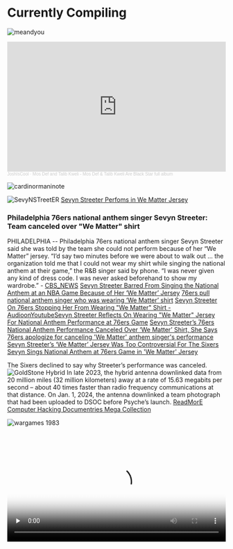 # Currently Compiling



![meandyou](https://pbs.twimg.com/media/GYbZ7CpasAAaftJ?format=jpg&name=large)

<iframe width="100%" height="300" scrolling="no" frameborder="no" allow="autoplay" src="https://w.soundcloud.com/player/?url=https%3A//api.soundcloud.com/tracks/733346920&color=%2300ff11&auto_play=false&hide_related=false&show_comments=true&show_user=true&show_reposts=false&show_teaser=true&visual=true"></iframe><div style="font-size: 10px; color: #cccccc;line-break: anywhere;word-break: normal;overflow: hidden;white-space: nowrap;text-overflow: ellipsis; font-family: Interstate,Lucida Grande,Lucida Sans Unicode,Lucida Sans,Garuda,Verdana,Tahoma,sans-serif;font-weight: 100;"><a href="https://soundcloud.com/joshua-calhoun-796513989" title="JoshIsCool" target="_blank" style="color: #cccccc; text-decoration: none;">JoshIsCool</a> · <a href="https://soundcloud.com/joshua-calhoun-796513989/mos-def-and-talib-kweli-mos-def-and-talib-kweli-are-black-star-full-album" title="Mos Def and Talib Kweli - Mos Def &amp; Talib Kweli Are Black Star full album" target="_blank" style="color: #cccccc; text-decoration: none;">Mos Def and Talib Kweli - Mos Def &amp; Talib Kweli Are Black Star full album</a></div>

![cardinormaninote](https://pbs.twimg.com/media/GYbeqZTakAAD7op?format=jpg&name=large)



![SevyNSTreetER](https://assets.teenvogue.com/photos/58135977b51e871830656ba3/16:9/w_960,c_limit/sevyn-streeter.jpg) [Sevyn Streeter Perfoms in We Matter Jersey](https://www.youtube.com/watch?v=SM9oFokxCKw)
### Philadelphia 76ers national anthem singer Sevyn Streeter: Team canceled over "We Matter" shirt
PHILADELPHIA -- Philadelphia 76ers national anthem singer Sevyn Streeter said she was told by the team she could not perform because of her “We Matter” jersey. “I’d say two minutes before we were about to walk out ... the organization told me that I could not wear my shirt while singing the national anthem at their game,” the R&B singer said by phone. “I was never given any kind of dress code. I was never asked beforehand to show my wardrobe.” - [CBS_NEWS](https://www.cbsnews.com/news/philadelphia-76ers-national-anthem-singer-sevyn-streeter-we-matter-shirt/) [Sevyn Streeter Barred From Singing the National Anthem at an NBA Game Because of Her ‘We Matter’ Jersey](https://www.teenvogue.com/story/sevyn-streeter-we-matter-jersey-national-anthem-philadelphia-76ers-nba-black-lives-matter) [76ers pull national anthem singer who was wearing ‘We Matter’ shirt](https://www.washingtonpost.com/news/early-lead/wp/2016/10/27/76ers-pull-national-anthem-singer-who-was-wearing-we-matter-shirt/) [Sevyn Streeter On 76ers Stopping Her From Wearing "We Matter" Shirt - AudioonYoutube](https://www.youtube.com/watch?v=nUa32C6LuDE)[Sevyn Streeter Reflects On Wearing "We Matter" Jersey For National Anthem Performance at 76ers Game](https://www.youtube.com/watch?v=_Dsbro2lyh0) [Sevyn Streeter’s 76ers National Anthem Performance Canceled Over ‘We Matter’ Shirt, She Says](https://www.billboard.com/music/music-news/sevyn-streeters-76ers-national-anthem-canceled-we-matter-7556989/) [76ers apologize for canceling 'We Matter' anthem singer's performance](https://www.theguardian.com/sport/2016/oct/28/philadelphia-76ers-apologize-sevyn-streeter-we-matter-national-anthem) [Sevyn Streeter’s ‘We Matter’ Jersey Was Too Controversial For The Sixers](https://uproxx.com/music/sevyn-streeter-we-matter-jersey-76ers/) [Sevyn Sings National Anthem at 76ers Game in 'We Matter' Jersey](https://bleacherreport.com/articles/2682381-sevyn-sings-76ers-national-anthem-in-we-matter-jersey)

The Sixers declined to say why Streeter’s performance was canceled. 
![GoldStone Hybrid](https://www.nasa.gov/wp-content/uploads/2024/02/e1-pia23617-hybrid-antenna-concept.jpg?resize=1024,700)
In late 2023, the hybrid antenna downlinked data from 20 million miles (32 million kilometers) away at a rate of 15.63 megabits per second – about 40 times faster than radio frequency communications at that distance. On Jan. 1, 2024, the antenna downlinked a team photograph that had been uploaded to DSOC before Psyche’s launch. [ReadMorE](https://www.nasa.gov/technology/space-comms/deep-space-network/nasas-new-experimental-antenna-tracks-deep-space-laser/) [Computer Hacking Documentries Mega Collection](https://archive.org/download/ComputerHackingDocumentriesMegaCollection) 

![wargames 1983](https://www.originalfilmart.com/cdn/shop/products/Wargames_1983_40x60_original_film_art_5000x.webp?v=1681149717)

<video controls preload="none" preload="none"   width="100%" height="auto" poster="https://ia600204.us.archive.org/12/items/ComputerHackingDocumentriesMegaCollection/Hackers.0%20-%20%5B1983%5D%20WarGames.gif">

  <source src="https://archive.org/download/ComputerHackingDocumentriesMegaCollection/Hackers.0%20-%20%5B1983%5D%20WarGames.mp4" type="video/mp4" />

  <source src="https://archive.org/download/ComputerHackingDocumentriesMegaCollection/Hackers.0%20-%20%5B1983%5D%20WarGames.mp4" type="video/mp4" />

  Download the
  or
  <a href="https://archive.org/download/ComputerHackingDocumentriesMegaCollection/Hackers.0%20-%20%5B1983%5D%20WarGames.mp4">MP4</a>
  video.
</video>


![LapTop](https://i.dell.com/is/image/DellContent/content/dam/ss2/product-images/page/franchise/latitude/laptop-latitude-family-franchise-page-module-3-1920x1440.png)
<img src="https://i.dell.com/is/image/DellContent//content/dam/images/products/servers/poweredge/r740/dellemc-per740-24x25-2-lf.psd?fmt=png-alpha&pscan=auto&scl=1&wid=4184&hei=1358&qlt=100,0&resMode=sharp2&size=4184,1358">
<img src="https://i.dell.com/is/image/DellContent//content/dam/images/products/servers/poweredge/r740/dellemc-per740-24x25-2-b.psd?fmt=png-alpha&pscan=auto&scl=1&wid=4114&hei=810&qlt=100,0&resMode=sharp2&size=4114,810">
<img src="https://i.dell.com/is/image/DellContent//content/dam/images/products/servers/poweredge/r740/dellemc-per740-24x25-bezel-lcd-2-above-ff-bold-reflection.psd?fmt=png-alpha&pscan=auto&scl=1&wid=4598&hei=2010&qlt=100,0&resMode=sharp2&size=4598,2010">


![TronLegaCy](https://d23.com/app/uploads/2015/07/tron-legacy-1180x600.jpg)

![RB2](https://static.wikia.nocookie.net/snk/images/2/2c/Rbff2arcadeflyer.png/revision/latest?cb=20211224232516)
![rbff](https://southtown-homebrew.com/images/RBFF2_dub_US-FF.jpg)
[Real Bout Fatal Fury 2 - The Newcomers / Real Bout Garou Densetsu 2 - the newcomers (NGM-2400)](https://www.retrogames.cc/arcade-games/real-bout-fatal-fury-2-the-newcomers-real-bout-garou-densetsu-2-the-newcomers-ngm-2400.html)

### ᕦ(⩾﹏⩽)ᕥ [Rich Homie Quan Walk Thru ft. Problem](https://youtu.be/gP4n1zyN4KY?si=F-do8rsqG4ekIpi7) [̲̅$̲̅(̲̅ ͡° ͜ʖ ͡°̲̅)̲̅$̲̅]
[Love Connection | WGN | 1995 | Partial](https://www.youtube.com/watch?v=uawoP7Rq6cg)
[Buy Me That! A Kids' Survival Guide to TV Advertising (VHS 1989)](https://www.youtube.com/watch?v=LaVM2XG4wvE)
[COCO_CHANEL TEEN_SUMMiT featuring Master P 1997 Heaven For a Gangsta](https://www.youtube.com/watch?v=NNOYC__fKWE)
[Hot new CSS rules to try now](https://www.creativebloq.com/features/hot-new-css-rules-to-try-now/2)

[LAndSat 7, retired?](https://www.usgs.gov/news/national-news-release/end-era-historic-landsat-7-mission-takes-final-images) [JAY Z, Kanye West - Otis ft. Otis Redding](https://www.youtube.com/watch?v=BoEKWtgJQAU) 

### [DragonBall GT](https://www.imdb.com/title/tt0139774/)
<iframe src="https://archive.org/embed/ikaos-som-dragon-ball-gt-complete-001-064-r2j-dragon-box-multi-audio-v2" width="640" height="480" frameborder="0" webkitallowfullscreen="true" mozallowfullscreen="true" allowfullscreen></iframe>


## The New social Disease

![SantaMonica](https://pbs.twimg.com/media/GYbTbDFaoAA1W5x?format=png&name=900x900)

# Broken Builds
Usually its in the .css/.scss file where my [build breaks](https://github.com/ricoThaka/compiling/actions/runs/11040779623/job/30784563669). i was porting some old code from BubblegumPop, a repo my friend an spouse uses to do something with her girlfriends when social media breaks... Now im being asked for new functionality bc `actions/upload-artifact@v4 or later` is not present. I had to add to the Buildfile and now the site and 3 other sites are not complaining and accepting new MarkDown and MarkUp [i shared a cheetsheet below ](#MArkDown-QuickFacts).

`Artifacts allow you to share data between jobs in a workflow and store data once that workflow has completed.`

### [About workflow artifacts](https://docs.github.com/en/actions/writing-workflows/choosing-what-your-workflow-does/storing-and-sharing-data-from-a-workflow)

```log
Found 0 artifact(s)
##[debug]List artifact count: 0
Error: Fetching artifact metadata failed. Is githubstatus.com reporting issues with API requests, Pages, or Actions? Please re-run the deployment at a later time.
Error: Error: No artifacts named "github-pages" were found for this workflow run. Ensure artifacts are uploaded with actions/upload-artifact@v4 or later.
    at getArtifactMetadata (/home/runner/work/_actions/actions/deploy-pages/v4/src/internal/api-client.js:85:1)
    at processTicksAndRejections (node:internal/process/task_queues:95:5)
    at Deployment.create (/home/runner/work/_actions/actions/deploy-pages/v4/src/internal/deployment.js:66:1)
    at main (/home/runner/work/_actions/actions/deploy-pages/v4/src/index.js:30:1)
Error: Error: No artifacts named "github-pages" were found for this workflow run. Ensure artifacts are uploaded with actions/upload-artifact@v4 or later.
##[debug]Node Action run completed with exit code 1
##[debug]Finishing: Deploy to GitHub Pages
```



Like a pussy i turned off [linting](https://docs.github.com/en/contributing/collaborating-on-github-docs/using-the-content-linter). `The linter uses markdownlint as the framework to perform checks, report flaws, and automatically fix content, when possible. `  It was really helping me grow as an [HTML PRogrammer](https://developer.mozilla.org/en-US/docs/Learn/Getting_started_with_the_web/HTML_basics) some argue its not a [Programming Language](https://github.com/resources/articles/software-development/what-is-a-programming-language) theres just different types and HTNL is a [Markup Language](https://en.wikipedia.org/wiki/Markup_language). From my understanding at this point [MarkDown](https://www.markdownguide.org/) is just a collapesed subset that reducses the steps to publish text to device. Like theres no [KramDown](https://kramdown.gettalong.org/) object or [Video](https://developer.mozilla.org/en-US/docs/Web/HTML/Element/video) without knowing [LiquiD](https://jekyllrb.com/docs/liquid/)



- [Rashard MRO](https://ricothaka.github.io/rashardmro/)

[Embedding videos #91 [KramDown User 2014]](https://github.com/mmistakes/minimal-mistakes/issues/91)

`I haven't been able to insert a video so far. I'm using:`
```html

<iframe src="https://www.youtube.com/watch?v=MU9sobaVx6I" width="560" height="315" frameborder="0"> </iframe>
```

[Is HTML a programming language? - theserverside.com](https://www.theserverside.com/feature/Is-HTML-a-programming-language)


# The Build File 

Here is the old Build file and the added and updated file is belo, i embedded a gist to see if my browser will throw that 200error

```yml
on:
  push:
  pull_request:
    types: [opened, synchronize]
jobs:
  build:
    runs-on: ubuntu-latest
    name: script/cibuild
    steps:
      - uses: actions/checkout@v2
      - uses: ruby/setup-ruby@v1
        with:
          ruby-version: 3.2.0
          bundler-cache: true
      - name: build
        run: script/bootstrap
      - name: test
        run: script/cibuild
```

### updated

```yml
on:
  push:
  pull_request:
    types: [opened, synchronize]
jobs:
  build:
    runs-on: ubuntu-latest
    name: script/cibuild
    steps:
      - uses: actions/checkout@v4
        uses: actions/jekyll-build-pages@v1
        with:
          source: ./
          destination: ./_site
      - name: Upload artifact
        uses: actions/upload-pages-artifact@v3
      - uses: ruby/setup-ruby@v1
        with:
          ruby-version: 3.0
          bundler-cache: true
      - name: build
        run: script/bootstrap
      - name: test
        run: script/cibuild
  # Deployment job
  deploy:
    environment:
      name: github-pages
      url: ${{ steps.deployment.outputs.page_url }}
    runs-on: ubuntu-latest
    needs: build
    steps:
      - name: Deploy to GitHub Pages
        id: deployment
        uses: actions/deploy-pages@v4
```




<script src="https://gist.github.com/ricoThaka/566d7f15a49f45fc5f782f3448caa778.js"></script>


## MArkDown-QuickFacts

# [Basic writing and formatting syntax](https://docs.github.com/en/get-started/writing-on-github/getting-started-with-writing-and-formatting-on-github/basic-writing-and-formatting-syntax)
Create sophisticated formatting for your prose and code on GitHub with simple syntax.

# A first-level heading
## A second-level heading
### A third-level heading


[ANCHoRLiNKS](https://docs.github.com/en/get-started/writing-on-github/getting-started-with-writing-and-formatting-on-github/basic-writing-and-formatting-syntax#section-links)

# Example headings

## Sample Section

## This'll  be a _Helpful_ Section About the Greek Letter Θ!
A heading containing characters not allowed in fragments, UTF-8 characters, two consecutive spaces between the first and second words, and formatting.

## This heading is not unique in the file

TEXT 1

## This heading is not unique in the file

TEXT 2

# Links to the example headings above

Link to the sample section: [Link Text](#sample-section).

Link to the helpful section: [Link Text](#thisll--be-a-helpful-section-about-the-greek-letter-Θ).

Link to the first non-unique section: [Link Text](#this-heading-is-not-unique-in-the-file).

Link to the second non-unique section: [Link Text](#this-heading-is-not-unique-in-the-file-1).


![Mars HElicopter](https://photojournal.jpl.nasa.gov/archive/PIA25321.gif)
![Curiosity](https://photojournal.jpl.nasa.gov/archive/PIA17938.gif)
![Betty's Rock](https://photojournal.jpl.nasa.gov/jpegMod/PIA25656_modest.jpg)

## Dear_House_of_reps
I have been doing research on the planet mars in public for a bout 4 years. CNN is covering my work and i have trouble eating and communicating. My Family vanished and no Social Security number based resource will aid me. I am struggling with hunger at times and have no shelter. I have women i need to reconnect with to find out what happend. They got kidnapped just b4 covid and tricked me into coming to california, where i was supposed to be headed anyway! And i found out they are victims of a Sex MArket online and the Street Walking and Dancing is just for display. I am complaining about CNN bc Ashley Strickland has no issues communicating from what i see and im stalked and chased by Allied Universal who is the BodyGaurd people of choice of Atlanta's YallyWood and CentralNewsNetwork. I am a native so the girls i was raised to think would be my spouses are up for NBA, Comedy, Film < journalism and everyother industry to deposit semen into. I dont know where my daughter ios from 631 Moreland Ave's illegal eviciton of Rashard Iman Kelly after being denied resources by family services leading to the foprced abduction of Coral Iris Kelly from the home of Copnstancia Arriba. So her i am in Holly wood. I am dating a Popstar named Normani off an on an she plays MineCraft. So thats my side outside. She is really pretty and poses for Vogue but a dark part of her life is that the pictures she takes nude for various publications are used by the local sex trade to keep her marketable for visitors to the city of los angeles and healthy to maintain telepathy for local criminals. She is my best friend(at this level(coral that shit 100bruh)). And since she is mixing with a lot of media i think my blogging gets into the hands of ppl with the power to publish at will. I need balance and a kind cooling center. CNN since we are working to gether can you help me off the streets digitally, can you  help me reconcile my family? Rashard Kelly aka Thaka(Muna Husband, Latto City Erika n nem Husband ) out NasaJPl Mars Mission Address: Jet Propulsion Laboratory, 4800 Oak Grove Dr, Pasadena, CA 91011 [Please Read](https://thakarashard.github.io/ricothaka/dispositionforsherrif)

#TwitterBlock  Screen Recording 2024 08 19 11.55.48 AM <iframe src="https://archive.org/embed/screen-recording-2024-08-19-11.55.48-am" width="640" height="480" frameborder="0" webkitallowfullscreen="true" mozallowfullscreen="true" allowfullscreen></iframe>

[Rashard Kelly injury update offline](https://archive.org/details/vid-20240815-062510) 

<a href="https://ricothaka.github.io/worknotes01"><img src="https://pbs.twimg.com/media/GVJMo0haYAAQRdu?format=jpg&name=large" alt="ricothaka.github.io"> </a>

[RiCOTHAKA.GiTHUB.iO for more](https://ricothaka.github.io/civic01) [CompilingTheBlog=Updated](https://thakarashard.github.io/compiling/dispostionthestory)




Captain America: Chapter 2 - Mechanical Executioner
<iframe src="https://archive.org/embed/captain_america_ep2" width="640" height="480" frameborder="0" webkitallowfullscreen="true" mozallowfullscreen="true" allowfullscreen></iframe>

[The endless possibilities and services LA libraries offer](https://www.cbsnews.com/losangeles/video/the-endless-possibilities-and-services-la-libraries-offer/) <cite>With National Library Week in full swing, a Los Angeles librarian tells us about all of the amazing services they offer to enrich the lives of students, children, and adults.
Apr 11, 2024</cite>

Los angeles is a [Euridite civiliZation](https://en.wiktionary.org/wiki/erudite) so i may need to pay more attention to signage
`characterized by great knowledge; learned or scholarly: an erudite professor; an erudite commentary. Synonyms: sapient, wise, knowledgeable, educated.`

![NasaGLEN_RED_PLANET](https://archive.org/download/C-1997-2554/1997_02554.jpg)
[NAsa_GLeNN PLANET MARS](https://archive.org/details/C-1997-2554)
<cite>creator:"NASA/Glenn Research Center"</cite>
[Glamour Life](https://www.youtube.com/watch?v=1QnOCkQLTC0)
![In my belly](https://science.nasa.gov/wp-content/uploads/2024/03/25792_PIA24548-1200.gif?w=1024&format=webp) im updatig thakarashard.github.io even if i was wrong about plegerism i have to be realistic normani could have seduced me toget e away from california too! So im investigating what got me here waiting outside this porno cess pool, HollywoodFoodCo not normal, and i wonder what exactly active mission means? BC if im confused and being poisoned runing from here to there, ithink Jamie would let me know formerly that i was not a part of nasajpl in anyway bc #Jose_M_Pi ru that shit! an heeee say no! i should have been more humble about working from home... my wife is a slut so... there was a three year old, that family vaporized i wanna come back. I really wanna know if the [Nasa SoundCloud](https://soundcloud.com/nasa) Account is Real
- Rashard...

Perseverance Rover Watches Ingenuity Mars Helicopter’s 54th Flight
<video controls preload="none"  height="auto" poster="https://d2pn8kiwq2w21t.cloudfront.net/images/PIA25968.width-1320.jpg">

<source src="https://science.nasa.gov/wp-content/uploads/2024/03/6172_PIA25970.mp4" type="video/mp4" />    
<source src="https://science.nasa.gov/wp-content/uploads/2024/03/6172_PIA25970.mp4" type="video/mp4" />
      
Download the
        or
      <a href="https://science.nasa.gov/wp-content/uploads/2024/03/6172_PIA25970.mp4">MP4</a>
        video.
</video>

# Listen to NASA’s Ingenuity Mars Helicopter in Flight
<iframe width="100%" height="300" scrolling="no" frameborder="no" allow="autoplay" src="https://w.soundcloud.com/player/?url=https%3A//api.soundcloud.com/tracks/1044556651&color=%238c9265&auto_play=false&hide_related=false&show_comments=true&show_user=true&show_reposts=false&show_teaser=true&visual=true"></iframe><div style="font-size: 10px; color: #cccccc;line-break: anywhere;word-break: normal;overflow: hidden;white-space: nowrap;text-overflow: ellipsis; font-family: Interstate,Lucida Grande,Lucida Sans Unicode,Lucida Sans,Garuda,Verdana,Tahoma,sans-serif;font-weight: 100;"><a href="https://soundcloud.com/nasa" title="NASA" target="_blank" style="color: #cccccc; text-decoration: none;">NASA</a> · <a href="https://soundcloud.com/nasa/listen-to-nasas-ingenuity-helicopter-as-it-flies-on-mars" title="Listen to NASA’s Ingenuity Mars Helicopter in Flight" target="_blank" style="color: #cccccc; text-decoration: none;">Listen to NASA’s Ingenuity Mars Helicopter in Flight</a></div>
Mars Sounds 




The Landsat 8 & 9 Active Fire and Thermal Anomalies product, generated from the Landsat Operational Land Imager (OLI) shows active fire detections and thermal anomalies, such as volcanoes, and gas flares.
![The_Rover](https://d2pn8kiwq2w21t.cloudfront.net/images/jpegPIA15025.width-1440.jpg)
[Real Bout Fatal Fury 2 - The Newcomers (Korean release)](https://www.retrogames.cc/arcade-games/real-bout-fatal-fury-2-the-newcomers-korean-release.html)
<iframe src="https://archive.org/embed/arcade_garou" width="560" height="384" frameborder="0" webkitallowfullscreen="true" mozallowfullscreen="true" allowfullscreen></iframe>



[What Are Raw Images?](https://solarsystem.nasa.gov/raw-images/what-are-raw-images/)
<cite>[Taken from webpage](https://science.nasa.gov/solar-system/)</cite>
Raw images are photos from space missions that NASA provides online for easy public access in their original (usually monochrome) appearance, largely untouched by image processing software. Raw images, in this context, are generally not the same as truly "raw" science data – meaning the original image data format returned to Earth by spacecraft. They're more like high-quality previews of data received from missions. - [Why NASA offers raw images]() NASA space missions return lots of images to Earth ­– far more than featured images the agency posts on the web and in social media. For example, a long-lived mission like Cassini could return hundreds of thousands of images over its lifetime.

[Rings of Saturn](https://solarsystem.nasa.gov/raw_images/158252/?layout=hds)
![Rings](https://science.nasa.gov/wp-content/uploads/2023/10/W00083940.jpg?w=640&format=webp) 

<div class="container">
  <h1><a href="https://mars.nasa.gov/msl/multimedia/raw-images/?order=sol+desc%2Cinstrument_sort+asc%2Csample_type_sort+asc%2C+date_taken+desc&per_page=50&page=0&mission=msl">Mars Science Laboratory: Curiosity Raw Images</a></h1>

  <div class="gallery-wrap">
    <div class="item item-1"></div>
    <div class="item item-2"></div>
    <div class="item item-3"></div>
    <div class="item item-4"></div>
    <div class="item item-5"></div>
  </div>
 </div>

<div class="social">
  <a href="https://twitter.com/moonlover404" target="_blank">
    <img src="https://s3-us-west-2.amazonaws.com/s.cdpn.io/149103/twitter.svg" alt="">
  </a>

</div>

<iframe src="https://archive.org/embed/arcade_rtype2" width="560" height="384" frameborder="0" webkitallowfullscreen="true" mozallowfullscreen="true" allowfullscreen></iframe>


[Compiling WasUpdated](https://thakarashard.github.io/compiling/)
<iframe width="100%" height="300" scrolling="no" frameborder="no" allow="autoplay" src="https://w.soundcloud.com/player/?url=https%3A//api.soundcloud.com/playlists/904236316&color=%2300cbff&auto_play=false&hide_related=false&show_comments=true&show_user=true&show_reposts=false&show_teaser=true&visual=true"></iframe><div style="font-size: 10px; color: #cccccc;line-break: anywhere;word-break: normal;overflow: hidden;white-space: nowrap;text-overflow: ellipsis; font-family: Interstate,Lucida Grande,Lucida Sans Unicode,Lucida Sans,Garuda,Verdana,Tahoma,sans-serif;font-weight: 100;"><a href="https://soundcloud.com/asiandabratdoll" title="Asian Da Brat" target="_blank" style="color: #cccccc; text-decoration: none;">Asian Da Brat</a> · <a href="https://soundcloud.com/asiandabratdoll/sets/so-icy-princess-1" title="So Icy Princess" target="_blank" style="color: #cccccc; text-decoration: none;">So Icy Princess</a></div>

![Batman](https://upload.wikimedia.org/wikipedia/en/f/f4/Batman1943SerialPoster.jpg) 
Batman is a 1943 American 15-chapter [theatrical serial](https://en.wikipedia.org/wiki/Serial_film) from Columbia Pictures, produced by Rudolph C. Flothow, The serial's story line involves the Batman, a secret U.S. government agent, attempting to defeat the schemes of Japanese agent Dr. Daka operating in Los Angeles at the height of World War II.[3] Serving Daka are his American henchmen.

Batman is notable for being the first appearance on film of Batman and for debuting story elements that quickly became permanent parts of the Batman character's mythos, such as the "Bat's Cave" and its secret entrance through a grandfather clock inside Wayne Manor. The serial also changed the course of how Alfred's physical appearance was depicted in future Batman stories. At the time Batman was released in theaters, Alfred was drawn as a portly gentleman in the comics. Subsequent issues suddenly depicted Alfred as slim and sporting a thin moustache, following actor William Austin's appearance. [Wikipedia](https://en.wikipedia.org/wiki/Batman_(serial))
[Batman 1943 all episodes](https://archive.org/download/batman-1943-episode-01)

<iframe src="https://archive.org/embed/batman-1943-episode-01" width="640" height="480" frameborder="0" webkitallowfullscreen="true" mozallowfullscreen="true" allowfullscreen></iframe>

[uptown butterfly _movie](https://youtu.be/UVhDEN4o7zk?si=c4evez9O4c5Z5SAB) [Tina, @kashdoll so pretty - song](https://youtu.be/-mv0YNUCoj4?si=YE7jtcVRzWUrPwcj) 


[Heltah Skeltah & OGC - Leflaur Leflah Eshkoshka](https://www.youtube.com/watch?v=i4sW3jJuVDg) 

![Muna Ahmed_Memorial](https://pbs.twimg.com/media/GULEQmebcAAhekm?format=jpg&name=large)
[Attack of the Killer Kung-Fu Wolf Bitch](https://boondocks.fandom.com/wiki/Attack_of_the_Killer_Kung-Fu_Wolf_Bitch) 
Robert's online dating adventures lead him to a beautiful woman named Luna, whom he invites for the weekend. Unfortunately, Huey, Riley and Robert soon learn that Luna...[FromFandom](https://boondocks.fandom.com/wiki/Attack_of_the_Killer_Kung-Fu_Wolf_Bitch) [imdb](https://www.imdb.com/title/tt1143232/) [Normani playlist gift](https://youtu.be/wGpJbD9h-J0?si=zaSExbm4087w_yCi) its another cycle bae...



[Watch The Boondocks (Complete Series) on Archive.org](https://archive.org/details/the-boondocks-complete)
[Local TinGz on https://thakarashard.github.io/](https://thakarashard.github.io/civic01)
[Barrington Levy - Under Mi Sensi](https://www.youtube.com/watch?v=uozhx1xeTDg) [Ganja Smuggling - Eek-A-Mouse](https://www.youtube.com/watch?v=UR9Cj5UyVbM) [Bob Marley Tuff Gong Studio Rehearsal 1980 Full session](https://youtu.be/aXIDAd68ThI?si=mUAb-e0AyfKAPdjO) [Nas - Take it in Blood - hiphop](https://youtu.be/pmmnzusZZMU?si=j9p5MfQSv4Wn9YfR) [I Chase the Devil Max Romero](https://www.youtube.com/watch?v=zM4HXY1cLIY)

[JPL and the Space Age: The Hunt for Space Rocks](https://www.youtube.com/watch?v=1wNzTyu36WA) [JPL and the Space Age: Landing on Mars](https://youtu.be/7aKewWHXXRE?si=MouyInZGPsjt8Yw6) 
[Hubble Space Telescope, Planet 9, Curiosity Mars Rover, Cosmic Roulette  60 Minutes Full Episodes](https://youtu.be/ZYlALC1Pmv4?si=0GnKqpjKQmyYaxFw) 
[Inside SpaceX's Mission to Send Humans into Deep Space  Foreign Correspondent](https://youtu.be/qInkR8P7q3M?si=uG4WNpxUxhCW0Igj) 
[Mars Direct 3  A Proposal for SpaceX's Mars Program  Miguel Gurrea](https://youtu.be/YA7YQcA9Waw?si=LTJHZDvY65gHNnjG)
 [JPL and the Space Age: The Changing Face of Mars](https://www.youtube.com/watch?v=eaSaVanPysA)
  [Why Does NASA Want to Explore Jupiter’s Ocean Moon? (Europa Clipper Science Overview)](https://youtu.be/GXMA-04CADw?si=L9-7PuPzn1ysh5jN)
   [NASA's Breathtaking Findings on Ganymede: Exploring the Marvels of Jupiter's Largest Moon](https://youtu.be/s94XNsypTeo?si=YmvkYYiem5DdPAQo)
    [NASA's Next-Generation Solar Sail Mission](https://youtu.be/rfYLnbw7iu8?si=hcTrcU6zOGLUyHgx)


Androiding 
[Smart Phone Screenshare](https://archive.org/details/screen-20240731-050451_202408)

[Fraggle Rock: The Animated Series](https://archive.org/details/fraggle-toon) [Fraggle Rock](https://archive.org/details/MashSeries) [Robo Cop The Complete Series](https://archive.org/details/RoboCopTheCompleteSeries) [Fraggle Rock UK (Rare Episodes)](https://archive.org/details/fraggle-rock-uk)




![curiosity](https://mars.nasa.gov/msl-raw-images/proj/msl/redops/ods/surface/sol/04258/opgs/edr/ncam/NRB_775492033EDR_S1080792NCAM00594M_.JPG)
[Front_Left_Hazcam:Two_Year_Movie](https://science.nasa.gov/resource/front-left-hazcam-two-year-movie/)

<video controls preload="none"  height="auto" poster="https://science.nasa.gov/wp-content/uploads/2024/03/48025_FRHTwoYearMovie.gif">

<source src="https://science.nasa.gov/wp-content/uploads/2024/03/20230217FrontLeftHazcamTwoYearMovie-1280.mp4" type="video/mp4" />    
<source src="https://github.com/ricoThaka/ricothaka.github.io/raw/master/assets/PerseveranceTwoYearMovie.mp4" type="video/mp4" />
      
        Download the
        or
        <a href="">MP4</a>
        video.
</video>


![perserverance](https://mars.nasa.gov/mars2020-raw-images/pub/ods/surface/sol/00297/ids/edr/browse/zcam/ZR0_0297_0693322301_098ECM_N0090000ZCAM01012_026050J01_1200.jpg)
https://mars.nasa.gov/mars2020/multimedia/raw-images/ZR0_0297_0693322301_098ECM_N0090000ZCAM01012_026050J
[International Space Station Operations (June 28, 2024)](https://www.youtube.com/live/u-BGAPuzxZU?si=9TTR6kH--bpQE5c3)
[Perseverance Rover's Descent and Touchdown on Mars](https://svs.gsfc.nasa.gov/31250) 
[Perseverance Rover’s Descent and Touchdown on Mars: Onboard Camera Views](https://science.nasa.gov/wp-content/uploads/2024/03/45703_JPL-20210222-M2020f-0001-Perseverance_Rovers_Descent_and_Touchdown_on_Mars-1.mp4)

>NASA's Mars 2020 Perseverance mission captured thrilling footage of its rover landing in Mars' Jezero Crater on Feb. 18, 2021. The real footage in this video was captured by several cameras that are part of the rover's entry, descent, and landing suite. The views include a camera looking down from the spacecraft's descent stage (a kind of rocket-powered jet pack that helps fly the rover to its landing site), a camera on the rover looking up at the descent stage, a camera on the top of the aeroshell (a capsule protecting the rover) looking up at that parachute, and a camera on the bottom of the rover looking down at the Martian surface.

<video controls preload="none" width="100%" height="auto" poster="https://www.nasa.gov/wp-content/uploads/2021/06/pia24542-perseverances-selfie-with-ingenuity-1041.jpg">
    
<source src="https://svs.gsfc.nasa.gov/vis/a030000/a031200/a031250/Perseverance-landing-1080p.mp4" type="video/mp4" />
         Download the
        or
<a href="https://svs.gsfc.nasa.gov/vis/a030000/a031200/a031250/Perseverance-landing-1080p.mp4">MP4</a>
        video.
</video>    

[15 Second Clip of Parachute Deployment(MP4) (18.86 MB)](https://science.nasa.gov/wp-content/uploads/2024/03/45732_nasa_perseverance_parachute_deployment.mp4)

[Rashards Archive Uploads](https://archive.org/details/@thakaserika_selassie_kelly)




[Play Retro SNK Neo Geo games online | NEOGEOFUN](https://www.neogeofun.com/)
[Marvel Super Heroes Vs Street Fighter (970625 USA)](https://www.retrogames.cc/arcade-games/marvel-super-heroes-vs-street-fighter-970625-usa.html#)

[Screen Recording 2024 07 29 4.53.08 PM](https://archive.org/details/screen-recording-2024-07-29-4.53.08-pm)





![MEGADRiVE](https://upload.wikimedia.org/wikipedia/commons/f/fd/JP_MegaDrive_Logo.gif)

[Sonic the Hedgehog Rev 1](https://archive.org/details/sg_Sonic_the_Hedgehog_Rev_1_1991_Sega_JP-KR_en)
Sonic the Hedgehog (ソニック・ザ・ヘッジホッグ Sonikku za Hejjihoggu?) is a platform video game developed by Sonic Team and published by Sega for the Sega Mega Drive/Genesis. First released in North America, Europe, and Australia on June 23, 1991, the game is the first installment in the Sonic the Hedgehog series 



![Sonic1 Not For Resale](https://www.lifewire.com/thmb/8ncd0X34c6dglK5uEdM60asZn8Y=/1500x0/filters:no_upscale():max_bytes(150000):strip_icc()/Sonic_the_Hedgehog_Coverart-4-5b958f8ac9e77c0082ee596c.jpg)" 








![linkedin](https://pbs.twimg.com/media/GILuiVmbEAAyRtH?format=jpg&name=large)

















[Contact](https://youtu.be/oG6y0mmI0N4?si=dPt23E0Ky8dxleUV) "We are not alone..." Two-time Academy Award-winner Jodie Foster and Hollywood's brightest new star, Matthew McConaughey, shine in this spellbinding drama of a dedicated astronomer's quest to make first Contact. Despite scorn from her colleagues...[imdb](https://www.imdb.com/title/tt0118884/) 



    











[back](./)

